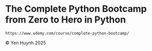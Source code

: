 # The Complete Python Bootcamp from Zero to Hero in Python

```
https://www.udemy.com/course/complete-python-bootcamp/
```
&copy; Yen Huynh 2025